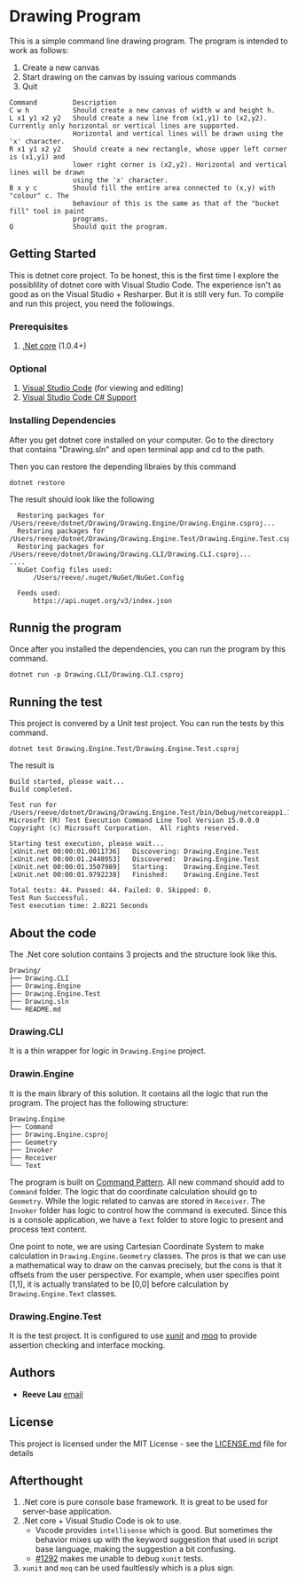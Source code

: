 # Drawing Program

This is a simple command line drawing program. The program is intended to work as follows:
 1. Create a new canvas
 2. Start drawing on the canvas by issuing various commands
 3. Quit

````
Command         Description
C w h           Should create a new canvas of width w and height h.
L x1 y1 x2 y2   Should create a new line from (x1,y1) to (x2,y2). Currently only horizontal or vertical lines are supported. 
                Horizontal and vertical lines will be drawn using the 'x' character.
R x1 y1 x2 y2   Should create a new rectangle, whose upper left corner is (x1,y1) and
                lower right corner is (x2,y2). Horizontal and vertical lines will be drawn
                using the 'x' character.
B x y c         Should fill the entire area connected to (x,y) with "colour" c. The
                behaviour of this is the same as that of the "bucket fill" tool in paint
                programs.
Q               Should quit the program.
````

## Getting Started

This is dotnet core project. To be honest, this is the first time I explore the possiblility of dotnet core with Visual Studio Code. The experience isn't as good as on the Visual Studio + Resharper. But it is still very fun. To compile and run this project, you need the followings.

### Prerequisites

1. [.Net core](https://www.microsoft.com/net/core) (1.0.4+)

### Optional

1. [Visual Studio Code](https://code.visualstudio.com/) (for viewing and editing)
2. [Visual Studio Code C# Support](https://code.visualstudio.com/docs/languages/csharp)

### Installing Dependencies

After you get dotnet core installed on your computer. Go to the directory that contains "Drawing.sln" and open terminal app and cd to the path.

Then you can restore the depending libraies by this command

````
dotnet restore
````
The result should look like the following
````
  Restoring packages for /Users/reeve/dotnet/Drawing/Drawing.Engine/Drawing.Engine.csproj...
  Restoring packages for /Users/reeve/dotnet/Drawing/Drawing.Engine.Test/Drawing.Engine.Test.csproj...
  Restoring packages for /Users/reeve/dotnet/Drawing/Drawing.CLI/Drawing.CLI.csproj...
....
  NuGet Config files used:
      /Users/reeve/.nuget/NuGet/NuGet.Config
  
  Feeds used:
      https://api.nuget.org/v3/index.json
````

## Runnig the program

Once after you installed the dependencies, you can run the program by this command.

````
dotnet run -p Drawing.CLI/Drawing.CLI.csproj 
````

## Running the test

This project is convered by a Unit test project. You can run the tests by this command.

````
dotnet test Drawing.Engine.Test/Drawing.Engine.Test.csproj
````
The result is
````
Build started, please wait...
Build completed.

Test run for /Users/reeve/dotnet/Drawing/Drawing.Engine.Test/bin/Debug/netcoreapp1.1/Drawing.Engine.Test.dll(.NETCoreApp,Version=v1.1)
Microsoft (R) Test Execution Command Line Tool Version 15.0.0.0
Copyright (c) Microsoft Corporation.  All rights reserved.

Starting test execution, please wait...
[xUnit.net 00:00:01.0011736]   Discovering: Drawing.Engine.Test
[xUnit.net 00:00:01.2448953]   Discovered:  Drawing.Engine.Test
[xUnit.net 00:00:01.3507989]   Starting:    Drawing.Engine.Test
[xUnit.net 00:00:01.9792238]   Finished:    Drawing.Engine.Test

Total tests: 44. Passed: 44. Failed: 0. Skipped: 0.
Test Run Successful.
Test execution time: 2.8221 Seconds
````

## About the code

The .Net core solution contains 3 projects and the structure look like this.

````
Drawing/
├── Drawing.CLI
├── Drawing.Engine
├── Drawing.Engine.Test
├── Drawing.sln
└── README.md
````

### Drawing.CLI
It is a thin wrapper for logic in `Drawing.Engine` project.

### Drawin.Engine
It is the main library of this solution. It contains all the logic that run the program. The project has the following structure:

````
Drawing.Engine
├── Command
├── Drawing.Engine.csproj
├── Geometry
├── Invoker
├── Receiver
└── Text
````
The program is built on [Command Pattern](https://en.wikipedia.org/wiki/Command_pattern). All new command should add to `Command` folder. The logic that do coordinate calculation should go to `Geometry`. While the logic related to canvas are stored in `Receiver`. The `Invoker` folder has logic to control how the command is executed. Since this is a console application, we have a `Text` folder to store logic to present and process text content.

One point to note, we are using Cartesian Coordinate System to make calculation in `Drawing.Engine.Geometry` classes. The pros is that we can use a mathematical way to draw on the canvas precisely, but the cons is that it offsets from the user perspective. For example, when user specifies point [1,1], it is actually translated to be [0,0] before calculation by `Drawing.Engine.Text` classes.

### Drawing.Engine.Test
It is the test project. It is configured to use [xunit](https://github.com/xunit/xunit) and [moq](https://github.com/moq/moq) to provide assertion checking and interface mocking.

## Authors

* **Reeve Lau** [email](mailto:reevelau@gmail.com)

## License

This project is licensed under the MIT License - see the [LICENSE.md](LICENSE.md) file for details

## Afterthought

1. .Net core is pure console base framework. It is great to be used for server-base application.
2. .Net core + Visual Studio Code is ok to use. 
    - Vscode provides `intellisense` which is good. But sometimes the behavior mixes up with the keyword suggestion that used in script base language, making the suggestion a bit confusing.
    - [#1292](https://github.com/OmniSharp/omnisharp-vscode/issues/1292) makes me unable to debug `xunit` tests.  
3. `xunit` and `moq` can be used faultlessly which is a plus sign.